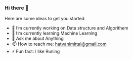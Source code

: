 ### Hi there 👋

<!--
**mittal1503/mittal1503** is a ✨ _special_ ✨ repository because its `README.md` (this file) appears on your GitHub profile.
-->

Here are some ideas to get you started:

- 🔭 I’m currently working on Data structure and Algorithem
- 🌱 I’m currently learning Machine Learning
- 💬 Ask me about Anything
- 📫 How to reach me: hatvanimittal@gmail.com
- ⚡ Fun fact: I like Runing

